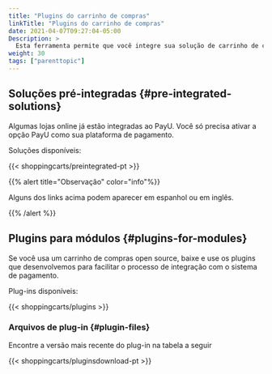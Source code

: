 ```yaml
---
title: "Plugins do carrinho de compras"
linkTitle: "Plugins do carrinho de compras"
date: 2021-04-07T09:27:04-05:00
Description: >
  Esta ferramenta permite que você integre sua solução de carrinho de compras com qualquer um de nossos plug-ins disponíveis.
weight: 30
tags: ["parenttopic"]
---
```


## Soluções pré-integradas {#pre-integrated-solutions}
Algumas lojas online já estão integradas ao PayU. Você só precisa ativar a opção PayU como sua plataforma de pagamento.

Soluções disponíveis:

{{< shoppingcarts/preintegrated-pt >}}

{{% alert title="Observação" color="info"%}}

Alguns dos links acima podem aparecer em espanhol ou em inglês.

{{% /alert %}}  

## Plugins para módulos {#plugins-for-modules}
Se você usa um carrinho de compras open source, baixe e use os plugins que desenvolvemos para facilitar o processo de integração com o sistema de pagamento.

Plug-ins disponíveis:

{{< shoppingcarts/plugins >}}

### Arquivos de plug-in {#plugin-files}
Encontre a versão mais recente do plug-in na tabela a seguir

{{< shoppingcarts/pluginsdownload-pt >}}